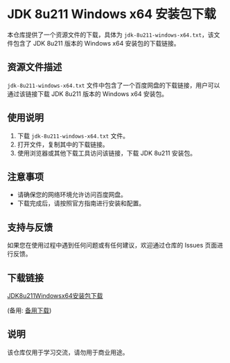 # JDK 8u211 Windows x64 安装包下载

本仓库提供了一个资源文件的下载，具体为 `jdk-8u211-windows-x64.txt`，该文件包含了 JDK 8u211 版本的 Windows x64 安装包的下载链接。

## 资源文件描述

`jdk-8u211-windows-x64.txt` 文件中包含了一个百度网盘的下载链接，用户可以通过该链接下载 JDK 8u211 版本的 Windows x64 安装包。

## 使用说明

1. 下载 `jdk-8u211-windows-x64.txt` 文件。
2. 打开文件，复制其中的下载链接。
3. 使用浏览器或其他下载工具访问该链接，下载 JDK 8u211 安装包。

## 注意事项

- 请确保您的网络环境允许访问百度网盘。
- 下载完成后，请按照官方指南进行安装和配置。

## 支持与反馈

如果您在使用过程中遇到任何问题或有任何建议，欢迎通过仓库的 Issues 页面进行反馈。

## 下载链接
[JDK8u211Windowsx64安装包下载](https://pan.quark.cn/s/eca4c59269cb) 

(备用: [备用下载](https://pan.baidu.com/s/17YaUdXxfjeJ9KphlHdKiVQ?pwd=1234))

## 说明

该仓库仅用于学习交流，请勿用于商业用途。
